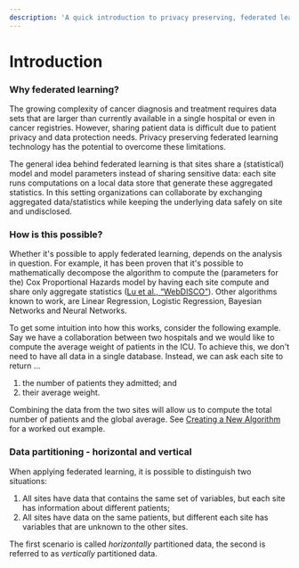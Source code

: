 ```yaml
---
description: 'A quick introduction to privacy preserving, federated learning'
---
```


# Introduction

### Why federated learning?

The growing complexity of cancer diagnosis and treatment requires data sets that are larger than currently available in a single hospital or even in cancer registries. However, sharing patient data is difficult due to patient privacy and data protection needs. Privacy preserving federated learning technology has the potential to overcome these limitations.

The general idea behind federated learning is that sites share a \(statistical\) model and model parameters instead of sharing sensitive data: each site runs computations on a local data store that generate these aggregated statistics. In this setting organizations can collaborate by exchanging aggregated data/statistics while keeping the underlying data safely on site and undisclosed.

### How is this possible?

Whether it's possible to apply federated learning, depends on the analysis in question. For example, it has been proven that it's possible to mathematically decompose the algorithm to compute the \(parameters for the\) Cox Proportional Hazards model by having each site compute and share only aggregate statistics \([Lu et al., “WebDISCO”](https://www.ncbi.nlm.nih.gov/pmc/articles/PMC5009917/)\). Other algorithms known to work, are Linear Regression, Logistic Regression, Bayesian Networks and Neural Networks.

To get some intuition into how this works, consider the following example. Say we have a collaboration between two hospitals and we would like to compute the average weight of patients in the ICU. To achieve this, we don't need to have all data in a single database. Instead, we can ask each site to return ...

1. the number of patients they admitted; and
2. their average weight.

Combining the data from the two sites will allow us to compute the total number of patients and the global average. See [Creating a New Algorithm](../algorithm-development/create-new-algorithm.md#the-mathematical-problem) for a worked out example.

### Data partitioning - horizontal and vertical

When applying federated learning, it is possible to distinguish two situations:

1. All sites have data that contains the same set of variables, but  each site has information about different patients;
2. All sites have data on the same patients, but different each site has variables that are unknown to the other sites.

The first scenario is called _horizontally_ partitioned data, the second is referred to as _vertically_ partitioned data. 

